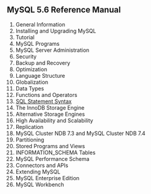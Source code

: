 ## MySQL 5.6 Reference Manual

1. General Information
1. Installing and Upgrading MySQL
1. Tutorial
1. MySQL Programs
1. MySQL Server Administration
1. Security
1. Backup and Recovery
1. Optimization
1. Language Structure
1. Globalization
1. Data Types
1. Functions and Operators
1. [SQL Statement Syntax](./13/README.md)
1. The InnoDB Storage Engine
1. Alternative Storage Engines
1. High Availability and Scalability
1. Replication
1. MySQL Cluster NDB 7.3 and MySQL Cluster NDB 7.4
1. Partitioning
1. Stored Programs and Views
1. INFORMATION_SCHEMA Tables
1. MySQL Performance Schema
1. Connectors and APIs
1. Extending MySQL
1. MySQL Enterprise Edition
1. MySQL Workbench